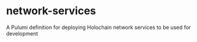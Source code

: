 # network-services
A Pulumi definition for deploying Holochain network services to be used for development

